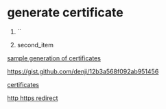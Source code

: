 
# generate certificate


1.  `` 
	
2.  second_item


[sample generation of certificates](https://gist.github.com/6174/9ff5063a43f0edd82c8186e417aae1dc "certificates sample") 

https://gist.github.com/denji/12b3a568f092ab951456

[certificates](https://gist.github.com/denji/12b3a568f092ab951456 "certificates") 

[http https redirect](https://gist.github.com/d-schmidt/587ceec34ce1334a5e60 "http => https") 
